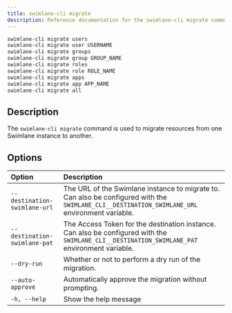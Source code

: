 ```yaml
---
title: swimlane-cli migrate
description: Reference documentation for the swimlane-cli migrate command.
---
```


```bash
swimlane-cli migrate users
swimlane-cli migrate user USERNAME
swimlane-cli migrate groups
swimlane-cli migrate group GROUP_NAME
swimlane-cli migrate roles
swimlane-cli migrate role ROLE_NAME
swimlane-cli migrate apps
swimlane-cli migrate app APP_NAME
swimlane-cli migrate all

```

## Description

The `swimlane-cli migrate` command is used to migrate resources from one Swimlane instance to another.

## Options

| Option                       | Description                                                                                                                                    |
| :--------------------------- | :--------------------------------------------------------------------------------------------------------------------------------------------- |
| `--destination-swimlane-url` | The URL of the Swimlane instance to migrate to. Can also be configured with the `SWIMLANE_CLI__DESTINATION_SWIMLANE_URL` environment variable. |
| `--destination-swimlane-pat` | The Access Token for the destination instance. Can also be configured with the `SWIMLANE_CLI__DESTINATION_SWIMLANE_PAT` environment variable.  |
| `--dry-run`                  | Whether or not to perform a dry run of the migration.                                                                                          |
| `--auto-approve`             | Automatically approve the migration without prompting.                                                                                         |
| `-h, --help`                 | Show the help message                                                                                                                          |
